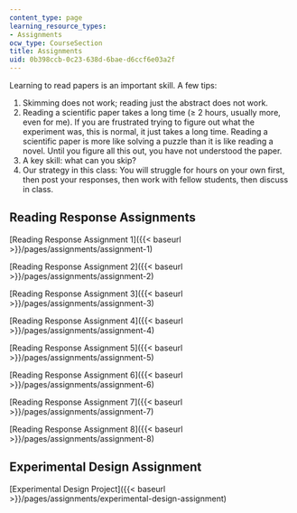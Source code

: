 ```yaml
---
content_type: page
learning_resource_types:
- Assignments
ocw_type: CourseSection
title: Assignments
uid: 0b398ccb-0c23-638d-6bae-d6ccf6e03a2f
---
```


Learning to read papers is an important skill. A few tips:

1.  Skimming does not work; reading just the abstract does not work.
2.  Reading a scientific paper takes a long time (≥ 2 hours, usually more, even for me). If you are frustrated trying to figure out what the experiment was, this is normal, it just takes a long time. Reading a scientific paper is more like solving a puzzle than it is like reading a novel. Until you figure all this out, you have not understood the paper.
3.  A key skill: what can you skip?
4.  Our strategy in this class: You will struggle for hours on your own first, then post your responses, then work with fellow students, then discuss in class.

Reading Response Assignments
----------------------------

[Reading Response Assignment 1]({{< baseurl >}}/pages/assignments/assignment-1)

[Reading Response Assignment 2]({{< baseurl >}}/pages/assignments/assignment-2)

[Reading Response Assignment 3]({{< baseurl >}}/pages/assignments/assignment-3)

[Reading Response Assignment 4]({{< baseurl >}}/pages/assignments/assignment-4)

[Reading Response Assignment 5]({{< baseurl >}}/pages/assignments/assignment-5)

[Reading Response Assignment 6]({{< baseurl >}}/pages/assignments/assignment-6)

[Reading Response Assignment 7]({{< baseurl >}}/pages/assignments/assignment-7)

[Reading Response Assignment 8]({{< baseurl >}}/pages/assignments/assignment-8)

Experimental Design Assignment
------------------------------

[Experimental Design Project]({{< baseurl >}}/pages/assignments/experimental-design-assignment)